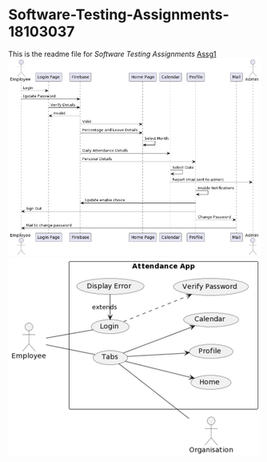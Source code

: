 # Software-Testing-Assignments-18103037
This is the readme file for *Software Testing Assignments*
[Assg1](https://github.com/Robin-Oak/Software-Testing-Assignments-18103037/tree/main/Assg1)
![Sequence Diagram](https://github.com/Robin-Oak/Software-Testing-Assignments-18103037/blob/main/Assg1/sequence%20diagram.png)
![Use Case Diagram](https://github.com/Robin-Oak/Software-Testing-Assignments-18103037/blob/main/Assg1/use-case.png)

